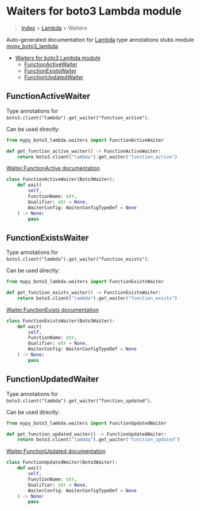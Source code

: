 # Waiters for boto3 Lambda module

> [Index](../index.md) > [Lambda](./index.md) > Waiters

Auto-generated documentation for [Lambda](https://boto3.amazonaws.com/v1/documentation/api/latest/reference/services/lambda.html#Lambda)
type annotations stubs module [mypy_boto3_lambda](https://pypi.org/project/mypy-boto3-lambda/).

- [Waiters for boto3 Lambda module](#waiters-for-boto3-lambda-module)
  - [FunctionActiveWaiter](#functionactivewaiter)
  - [FunctionExistsWaiter](#functionexistswaiter)
  - [FunctionUpdatedWaiter](#functionupdatedwaiter)

## FunctionActiveWaiter

Type annotations for `boto3.client("lambda").get_waiter("function_active")`.

Can be used directly:

```python
from mypy_boto3_lambda.waiters import FunctionActiveWaiter

def get_function_active_waiter() -> FunctionActiveWaiter:
    return boto3.client("lambda").get_waiter("function_active")
```

[Waiter.FunctionActive documentation](https://boto3.amazonaws.com/v1/documentation/api/latest/reference/services/lambda.html#Lambda.Waiter.FunctionActive)

```python
class FunctionActiveWaiter(Boto3Waiter):
    def wait(
        self,
        FunctionName: str,
        Qualifier: str = None,
        WaiterConfig: WaiterConfigTypeDef = None
    ) -> None:
        pass
```
## FunctionExistsWaiter

Type annotations for `boto3.client("lambda").get_waiter("function_exists")`.

Can be used directly:

```python
from mypy_boto3_lambda.waiters import FunctionExistsWaiter

def get_function_exists_waiter() -> FunctionExistsWaiter:
    return boto3.client("lambda").get_waiter("function_exists")
```

[Waiter.FunctionExists documentation](https://boto3.amazonaws.com/v1/documentation/api/latest/reference/services/lambda.html#Lambda.Waiter.FunctionExists)

```python
class FunctionExistsWaiter(Boto3Waiter):
    def wait(
        self,
        FunctionName: str,
        Qualifier: str = None,
        WaiterConfig: WaiterConfigTypeDef = None
    ) -> None:
        pass
```
## FunctionUpdatedWaiter

Type annotations for `boto3.client("lambda").get_waiter("function_updated")`.

Can be used directly:

```python
from mypy_boto3_lambda.waiters import FunctionUpdatedWaiter

def get_function_updated_waiter() -> FunctionUpdatedWaiter:
    return boto3.client("lambda").get_waiter("function_updated")
```

[Waiter.FunctionUpdated documentation](https://boto3.amazonaws.com/v1/documentation/api/latest/reference/services/lambda.html#Lambda.Waiter.FunctionUpdated)

```python
class FunctionUpdatedWaiter(Boto3Waiter):
    def wait(
        self,
        FunctionName: str,
        Qualifier: str = None,
        WaiterConfig: WaiterConfigTypeDef = None
    ) -> None:
        pass
```